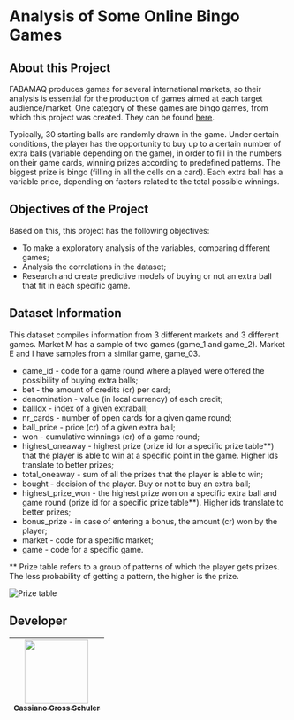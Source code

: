 # Analysis of Some Online Bingo Games

## About this Project
FABAMAQ produces games for several international markets, so their analysis is essential for the production of games aimed at each target audience/market.
One category of these games are bingo games, from which this project was created. They can be found [here](https://fbm.digital/1#bingo "FBMDS - Video Bingo").

Typically, 30 starting balls are randomly drawn in the game. Under certain conditions, the player has the opportunity to buy up to a certain number of extra balls (variable depending on the game), in order to fill in the numbers on their game cards, winning prizes according to predefined patterns. The biggest prize is bingo (filling in all the cells on a card). Each extra ball has a variable price, depending on factors related to the total possible winnings.

## Objectives of the Project
Based on this, this project has the following objectives:
- To make a exploratory analysis of the variables, comparing different games;
- Analysis the correlations in the dataset;
- Research and create predictive models of buying or not an extra ball that fit in each specific game.

## Dataset Information
This dataset compiles information from 3 different markets and 3 different games. Market M has a sample of two games (game_1 and game_2). Market E and I have samples from a similar game, game_03.

- game_id           - code for a game round where a played were offered the possibility of buying extra balls;
- bet               - the amount of credits (cr) per card;
- denomination      - value (in local currency) of each credit;
- ballIdx           - index of a given extraball;
- nr_cards          - number of open cards for a given game round;
- ball_price        - price (cr) of a given extra ball;
- won               - cumulative winnings (cr) of a game round;
- highest_oneaway   - highest prize (prize id for a specific prize table**) that the player is able to win at a specific point in the game. Higher ids translate to better prizes;
- total_oneaway     - sum of all the prizes that the player is able to win;
- bought            - decision of the player. Buy or not to buy an extra ball;
- highest_prize_won - the highest prize won on a specific extra ball and game round (prize id for a specific prize table**). Higher ids translate to better prizes;
- bonus_prize       - in case of entering a bonus, the amount (cr) won by the player;
- market            - code for a specific market;
- game              - code for a specific game.

** Prize table refers to a group of patterns of which the player gets prizes. The less probability of getting a pattern, the higher is the prize.

![Prize table](https://github.com/Zorug/Projetos_Completos/blob/master/Bingo_Projet/prize_table.png?raw=true)

## Developer
| [<img src="https://avatars.githubusercontent.com/u/54179576?v=4" width=115><br><sub>Cassiano Gross Schuler</sub>](https://github.com/Zorug) | 
| :---: |
